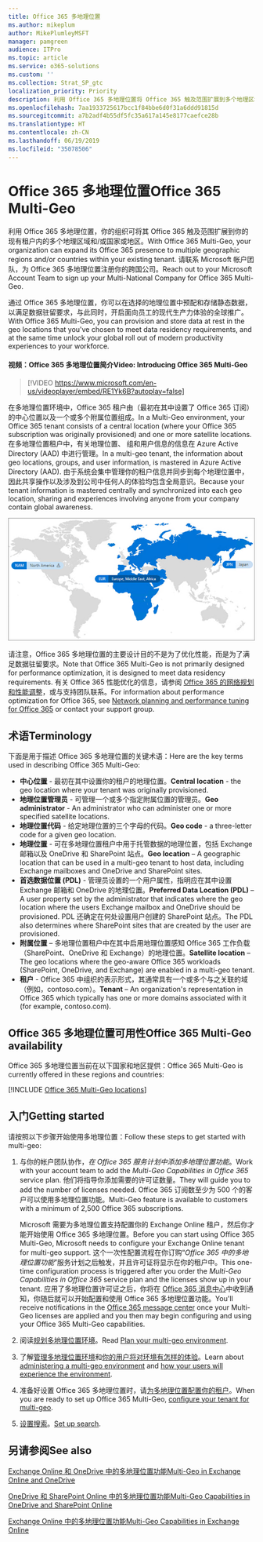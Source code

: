 ```yaml
---
title: Office 365 多地理位置
ms.author: mikeplum
author: MikePlumleyMSFT
manager: pamgreen
audience: ITPro
ms.topic: article
ms.service: o365-solutions
ms.custom: ''
ms.collection: Strat_SP_gtc
localization_priority: Priority
description: 利用 Office 365 多地理位置将 Office 365 触及范围扩展到多个地理区域。
ms.openlocfilehash: 7aa1933725617bcc1f84bbe6d0f31a6ddd91815d
ms.sourcegitcommit: a7b2adf4b55df5fc35a617a145e8177caefce28b
ms.translationtype: HT
ms.contentlocale: zh-CN
ms.lasthandoff: 06/19/2019
ms.locfileid: "35078506"
---
```

# <a name="office-365-multi-geo"></a><span data-ttu-id="d376e-103">Office 365 多地理位置</span><span class="sxs-lookup"><span data-stu-id="d376e-103">Office 365 Multi-Geo</span></span>

<span data-ttu-id="d376e-104">利用 Office 365 多地理位置，你的组织可将其 Office 365 触及范围扩展到你的现有租户内的多个地理区域和/或国家或地区。</span><span class="sxs-lookup"><span data-stu-id="d376e-104">With Office 365 Multi-Geo, your organization can expand its Office 365 presence to multiple geographic regions and/or countries within your existing tenant.</span></span> <span data-ttu-id="d376e-105">请联系 Microsoft 帐户团队，为 Office 365 多地理位置注册你的跨国公司。</span><span class="sxs-lookup"><span data-stu-id="d376e-105">Reach out to your Microsoft Account Team to sign up your Multi-National Company for Office 365 Multi-Geo.</span></span>
  
<span data-ttu-id="d376e-106">通过 Office 365 多地理位置，你可以在选择的地理位置中预配和存储静态数据，以满足数据驻留要求，与此同时，开启面向员工的现代生产力体验的全球推广。</span><span class="sxs-lookup"><span data-stu-id="d376e-106">With Office 365 Multi-Geo, you can provision and store data at rest in the geo locations that you've chosen to meet data residency requirements, and at the same time unlock your global roll out of modern productivity experiences to your workforce.</span></span>

#### <a name="video-introducing-office-365-multi-geo"></a><span data-ttu-id="d376e-107">视频：Office 365 多地理位置简介</span><span class="sxs-lookup"><span data-stu-id="d376e-107">Video: Introducing Office 365 Multi-Geo</span></span>

> [!VIDEO https://www.microsoft.com/en-us/videoplayer/embed/RE1Yk6B?autoplay=false]

<span data-ttu-id="d376e-108">在多地理位置环境中，Office 365 租户由（最初在其中设置了 Office 365 订阅）的中心位置以及一个或多个附属位置组成。</span><span class="sxs-lookup"><span data-stu-id="d376e-108">In a Multi-Geo environment, your Office 365 tenant consists of a central location (where your Office 365 subscription was originally provisioned) and one or more satellite locations.</span></span> <span data-ttu-id="d376e-109">在多地理位置租户中，有关地理位置、 组和用户信息的信息在 Azure Active Directory (AAD) 中进行管理。</span><span class="sxs-lookup"><span data-stu-id="d376e-109">In a multi-geo tenant, the information about geo locations, groups, and user information, is mastered in Azure Active Directory (AAD).</span></span> <span data-ttu-id="d376e-110">由于系统会集中管理你的租户信息并同步到每个地理位置中，因此共享操作以及涉及到公司中任何人的体验均包含全局意识。</span><span class="sxs-lookup"><span data-stu-id="d376e-110">Because your tenant information is mastered centrally and synchronized into each geo location, sharing and experiences involving anyone from your company contain global awareness.</span></span>

![SharePoint 管理中心中多地理位置地图的屏幕截图](media/multi-geo-world-map.png)

<span data-ttu-id="d376e-112">请注意，Office 365 多地理位置的主要设计目的不是为了优化性能，而是为了满足数据驻留要求。</span><span class="sxs-lookup"><span data-stu-id="d376e-112">Note that Office 365 Multi-Geo is not primarily designed for performance optimization, it is designed to meet data residency requirements.</span></span> <span data-ttu-id="d376e-113">有关 Office 365 性能优化的信息，请参阅 [Office 365 的网络规划和性能调整](https://support.office.com/article/e5f1228c-da3c-4654-bf16-d163daee8848)，或与支持团队联系。</span><span class="sxs-lookup"><span data-stu-id="d376e-113">For information about performance optimization for Office 365, see [Network planning and performance tuning for Office 365](https://support.office.com/article/e5f1228c-da3c-4654-bf16-d163daee8848) or contact your support group.</span></span>

## <a name="terminology"></a><span data-ttu-id="d376e-114">术语</span><span class="sxs-lookup"><span data-stu-id="d376e-114">Terminology</span></span>

<span data-ttu-id="d376e-115">下面是用于描述 Office 365 多地理位置的关键术语：</span><span class="sxs-lookup"><span data-stu-id="d376e-115">Here are the key terms used in describing Office 365 Multi-Geo:</span></span>

- <span data-ttu-id="d376e-116">**中心位置** - 最初在其中设置你的租户的地理位置。</span><span class="sxs-lookup"><span data-stu-id="d376e-116">**Central location** - the geo location where your tenant was originally provisioned.</span></span>
- <span data-ttu-id="d376e-117">**地理位置管理员** - 可管理一个或多个指定附属位置的管理员。</span><span class="sxs-lookup"><span data-stu-id="d376e-117">**Geo administrator** - An administrator who can administer one or more specified satellite locations.</span></span>
- <span data-ttu-id="d376e-118">**地理位置代码** - 给定地理位置的三个字母的代码。</span><span class="sxs-lookup"><span data-stu-id="d376e-118">**Geo code** - a three-letter code for a given geo location.</span></span>
- <span data-ttu-id="d376e-119">**地理位置** - 可在多地理位置租户中用于托管数据的地理位置，包括 Exchange 邮箱以及 OneDrive 和 SharePoint 站点。</span><span class="sxs-lookup"><span data-stu-id="d376e-119">**Geo location** – A geographic location that can be used in a multi-geo tenant to host data, including Exchange mailboxes and OneDrive and SharePoint sites.</span></span>
- <span data-ttu-id="d376e-120">**首选数据位置 (PDL)** - 管理员设置的一个用户属性，指明应在其中设置 Exchange 邮箱和 OneDrive 的地理位置。</span><span class="sxs-lookup"><span data-stu-id="d376e-120">**Preferred Data Location (PDL)** – A user property set by the administrator that indicates where the geo location where the users Exchange mailbox and OneDrive should be provisioned.</span></span> <span data-ttu-id="d376e-121">PDL 还确定在何处设置用户创建的 SharePoint 站点。</span><span class="sxs-lookup"><span data-stu-id="d376e-121">The PDL also determines where SharePoint sites that are created by the user are provisioned.</span></span>
- <span data-ttu-id="d376e-122">**附属位置** – 多地理位置租户中在其中启用地理位置感知 Office 365 工作负载（SharePoint、OneDrive 和 Exchange）的地理位置。</span><span class="sxs-lookup"><span data-stu-id="d376e-122">**Satellite location** – The geo locations where the geo-aware Office 365 workloads (SharePoint, OneDrive, and Exchange) are enabled in a multi-geo tenant.</span></span>
- <span data-ttu-id="d376e-123">**租户** - Office 365 中组织的表示形式，其通常具有一个或多个与之关联的域（例如，contoso.com）。</span><span class="sxs-lookup"><span data-stu-id="d376e-123">**Tenant** – An organization's representation in Office 365 which typically has one or more domains associated with it (for example, contoso.com).</span></span>

## <a name="office-365-multi-geo-availability"></a><span data-ttu-id="d376e-124">Office 365 多地理位置可用性</span><span class="sxs-lookup"><span data-stu-id="d376e-124">Office 365 Multi-Geo availability</span></span>

<span data-ttu-id="d376e-125">Office 365 多地理位置当前在以下国家和地区提供：</span><span class="sxs-lookup"><span data-stu-id="d376e-125">Office 365 Multi-Geo is currently offered in these regions and countries:</span></span>

[!INCLUDE [Office 365 Multi-Geo locations](includes/office-365-multi-geo-locations.md)]

## <a name="getting-started"></a><span data-ttu-id="d376e-126">入门</span><span class="sxs-lookup"><span data-stu-id="d376e-126">Getting started</span></span>

<span data-ttu-id="d376e-127">请按照以下步骤开始使用多地理位置：</span><span class="sxs-lookup"><span data-stu-id="d376e-127">Follow these steps to get started with multi-geo:</span></span>

1. <span data-ttu-id="d376e-128">与你的帐户团队协作，_在 Office 365 服务计划中添加多地理位置功能_。</span><span class="sxs-lookup"><span data-stu-id="d376e-128">Work with your account team to add the _Multi-Geo Capabilities in Office 365_ service plan.</span></span> <span data-ttu-id="d376e-129">他们将指导你添加需要的许可证数量。</span><span class="sxs-lookup"><span data-stu-id="d376e-129">They will guide you to add the number of licenses needed.</span></span> <span data-ttu-id="d376e-130">Office 365 订阅数至少为 500 个的客户可以使用多地理位置功能。</span><span class="sxs-lookup"><span data-stu-id="d376e-130">Multi-Geo feature is available to customers with a minimum of 2,500 Office 365 subscriptions.</span></span>

   <span data-ttu-id="d376e-131">Microsoft 需要为多地理位置支持配置你的 Exchange Online 租户，然后你才能开始使用 Office 365 多地理位置。</span><span class="sxs-lookup"><span data-stu-id="d376e-131">Before you can start using Office 365 Multi-Geo, Microsoft needs to configure your Exchange Online tenant for multi-geo support.</span></span> <span data-ttu-id="d376e-132">这个一次性配置流程在你订购“*Office 365 中的多地理位置功能*”服务计划之后触发，并且许可证将显示在你的租户中。</span><span class="sxs-lookup"><span data-stu-id="d376e-132">This one-time configuration process is triggered after you order the *Multi-Geo Capabilities in Office 365* service plan and the licenses show up in your tenant.</span></span> <span data-ttu-id="d376e-133">应用了多地理位置许可证之后，你将在 [Office 365 消息中心](https://support.office.com/article/38FB3333-BFCC-4340-A37B-DEDA509C2093)中收到通知，你随后就可以开始配置和使用 Office 365 多地理位置功能。</span><span class="sxs-lookup"><span data-stu-id="d376e-133">You'll receive notifications in the [Office 365 message center](https://support.office.com/article/38FB3333-BFCC-4340-A37B-DEDA509C2093) once your Multi-Geo licenses are applied and you then may begin configuring and using your Office 365 Multi-Geo capabilities.</span></span>

2. <span data-ttu-id="d376e-134">阅读[规划多地理位置环境](plan-for-multi-geo.md)。</span><span class="sxs-lookup"><span data-stu-id="d376e-134">Read [Plan your multi-geo environment](plan-for-multi-geo.md).</span></span>

3. <span data-ttu-id="d376e-135">了解[管理多地理位置环境](administering-a-multi-geo-environment.md)和[你的用户将对环境有怎样的体验](multi-geo-user-experience.md)。</span><span class="sxs-lookup"><span data-stu-id="d376e-135">Learn about [administering a multi-geo environment](administering-a-multi-geo-environment.md) and [how your users will experience the environment](multi-geo-user-experience.md).</span></span>

4. <span data-ttu-id="d376e-136">准备好设置 Office 365 多地理位置时，请[为多地理位置配置你的租户](multi-geo-tenant-configuration.md)。</span><span class="sxs-lookup"><span data-stu-id="d376e-136">When you are ready to set up Office 365 Multi-Geo, [configure your tenant for multi-geo](multi-geo-tenant-configuration.md).</span></span>

5. <span data-ttu-id="d376e-137">[设置搜索](configure-search-for-multi-geo.md)。</span><span class="sxs-lookup"><span data-stu-id="d376e-137">[Set up search](configure-search-for-multi-geo.md).</span></span>

## <a name="see-also"></a><span data-ttu-id="d376e-138">另请参阅</span><span class="sxs-lookup"><span data-stu-id="d376e-138">See also</span></span>

[<span data-ttu-id="d376e-139">Exchange Online 和 OneDrive 中的多地理位置功能</span><span class="sxs-lookup"><span data-stu-id="d376e-139">Multi-Geo in Exchange Online and OneDrive</span></span>](https://Aka.ms/GoMultiGeo)

[<span data-ttu-id="d376e-140">OneDrive 和 SharePoint Online 中的多地理位置功能</span><span class="sxs-lookup"><span data-stu-id="d376e-140">Multi-Geo Capabilities in OneDrive and SharePoint Online</span></span>](https://docs.microsoft.com/office365/enterprise/multi-geo-capabilities-in-onedrive-and-sharepoint-online-in-office-365)

[<span data-ttu-id="d376e-141">Exchange Online 中的多地理位置功能</span><span class="sxs-lookup"><span data-stu-id="d376e-141">Multi-Geo Capabilities in Exchange Online</span></span>](https://docs.microsoft.com/office365/enterprise/multi-geo-capabilities-in-exchange-online)
